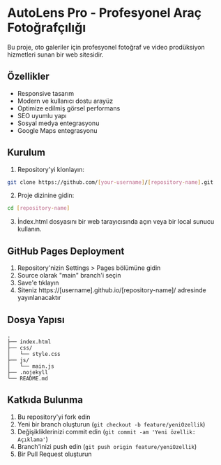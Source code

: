 # AutoLens Pro - Profesyonel Araç Fotoğrafçılığı

Bu proje, oto galeriler için profesyonel fotoğraf ve video prodüksiyon hizmetleri sunan bir web sitesidir.

## Özellikler

- Responsive tasarım
- Modern ve kullanıcı dostu arayüz
- Optimize edilmiş görsel performans
- SEO uyumlu yapı
- Sosyal medya entegrasyonu
- Google Maps entegrasyonu

## Kurulum

1. Repository'yi klonlayın:

```bash
git clone https://github.com/[your-username]/[repository-name].git
```

2. Proje dizinine gidin:

```bash
cd [repository-name]
```

3. İndex.html dosyasını bir web tarayıcısında açın veya bir local sunucu kullanın.

## GitHub Pages Deployment

1. Repository'nizin Settings > Pages bölümüne gidin
2. Source olarak "main" branch'i seçin
3. Save'e tıklayın
4. Siteniz https://[username].github.io/[repository-name]/ adresinde yayınlanacaktır

## Dosya Yapısı

```
.
├── index.html
├── css/
│   └── style.css
├── js/
│   └── main.js
├── .nojekyll
└── README.md
```

## Katkıda Bulunma

1. Bu repository'yi fork edin
2. Yeni bir branch oluşturun (`git checkout -b feature/yeniOzellik`)
3. Değişikliklerinizi commit edin (`git commit -am 'Yeni özellik: Açıklama'`)
4. Branch'inizi push edin (`git push origin feature/yeniOzellik`)
5. Bir Pull Request oluşturun 